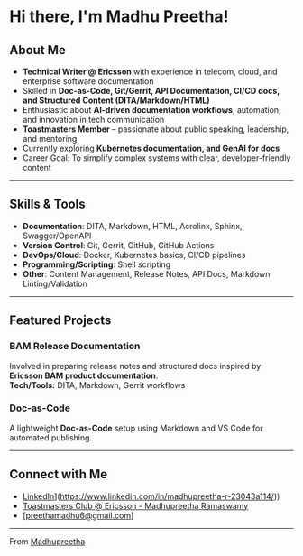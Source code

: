 # Hi there, I'm Madhu Preetha!

## About Me
- **Technical Writer @ Ericsson** with experience in telecom, cloud, and enterprise software documentation  
- Skilled in **Doc-as-Code, Git/Gerrit, API Documentation, CI/CD docs, and Structured Content (DITA/Markdown/HTML)**  
- Enthusiastic about **AI-driven documentation workflows**, automation, and innovation in tech communication  
- **Toastmasters Member** – passionate about public speaking, leadership, and mentoring  
- Currently exploring **Kubernetes documentation, and GenAI for docs**  
- Career Goal: To simplify complex systems with clear, developer-friendly content  

---

## Skills & Tools
- **Documentation**: DITA, Markdown, HTML, Acrolinx, Sphinx, Swagger/OpenAPI  
- **Version Control**: Git, Gerrit, GitHub, GitHub Actions  
- **DevOps/Cloud**: Docker, Kubernetes basics, CI/CD pipelines  
- **Programming/Scripting**: Shell scripting  
- **Other**: Content Management, Release Notes, API Docs, Markdown Linting/Validation

---

## Featured Projects
### BAM Release Documentation
Involved in preparing release notes and structured docs inspired by **Ericsson BAM product documentation**.  
**Tech/Tools:** DITA, Markdown, Gerrit workflows  

### Doc-as-Code
A lightweight **Doc-as-Code** setup using Markdown and VS Code for automated publishing.

---

## Connect with Me
-  [LinkedIn](https://img.shields.io/badge/LinkedIn-blue?style=for-the-badge&logo=linkedin&logoColor=white)](https://www.linkedin.com/in/madhupreetha-r-23043a114/))  
-  [Toastmasters Club @ Ericsson - Madhupreetha Ramaswamy](https://www.toastmasters.org/)  
-  [preethamadhu6@gmail.com]  

---

From [Madhupreetha](https://github.com/preethamadhu6)

